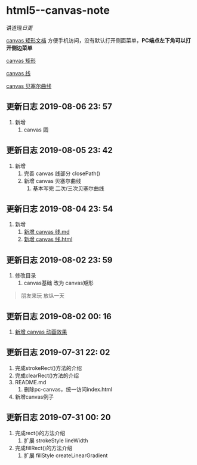 # html5--canvas-note

讲道理*日更*

[canvas 矩形文档](https://steventang1994.github.io/html5--canvas-note/) 方便手机访问，没有默认打开侧面菜单，**PC端点左下角可以打开侧边菜单**

[canvas 矩形](https://github.com/StevenTang1994/html5--canvas-note/blob/master/canvas%E7%9F%A9%E5%BD%A2.md)

[canvas 线](https://github.com/StevenTang1994/html5--canvas-note/blob/master/canvas%E7%BA%BF.md)
              
[canvas 贝塞尔曲线](https://github.com/StevenTang1994/html5--canvas-note/blob/master/%E8%B4%9D%E5%A1%9E%E5%B0%94%E6%9B%B2%E7%BA%BF.md)

## 更新日志 2019-08-06 23: 57
1. 新增
    1. canvas 圆

## 更新日志 2019-08-05 23: 42
1. 新增
    1. 完善 canvas 线部分 closePath()
    2. 新增 canvas 贝塞尔曲线
        1. 基本写完 二次/三次贝塞尔曲线

## 更新日志 2019-08-04 23: 54
1. 新增
    1. [新增 canvas 线.md](https://github.com/StevenTang1994/html5--canvas-note/blob/master/canvas%E7%BA%BF.md)
    2. [新增 canvas 线.html](https://github.com/StevenTang1994/html5--canvas-note/blob/master/canvas%E7%BA%BF.html)

## 更新日志 2019-08-02 23: 59
1. 修改目录
    1. canvas基础 改为 canvas矩形

>  朋友来玩 放纵一天

## 更新日志 2019-08-02 00: 16
1. [新增 canvas 动画效果](http://htmlpreview.github.io/?https://github.com/StevenTang1994/html5--canvas-note/blob/master/canvas%E4%BE%8B%E5%AD%90.html)
 
## 更新日志 2019-07-31 22: 02

1. 完成strokeRect()方法的介绍
2. 完成clearRect()方法的介绍
3. README.md
    1. 删除pc-canvas，统一访问index.html
4. 新增canvas例子

## 更新日志 2019-07-31 00: 20

1. 完成rect()的方法介绍
    1. 扩展 strokeStyle lineWidth
2. 完成fillRect()的方法介绍
    1.  扩展 fillStyle createLinearGradient
